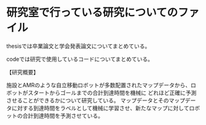 # 研究室で行っている研究についてのファイル

thesisでは卒業論文と学会発表論文についてまとめている。

codeでは研究で使用しているコードについてまとめている。


【研究概要】

施設とAMRのような自立移動ロボットが多数配置されたマップデータから、ロボットがスタートからゴールまでの合計到達時間を機械に
どれほど正確に予測させることができるかについて研究している。
マップデータとそのマップデータに対する到達時間をラベルとして機械に学習させ、新たなマップに対してロボットの合計到達時間を予測させている。
